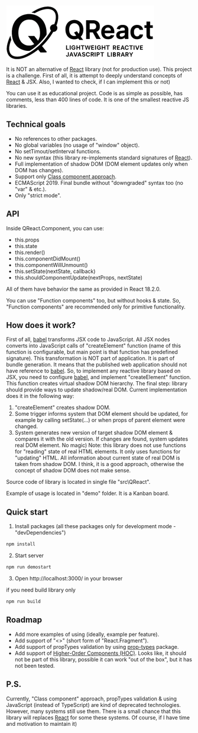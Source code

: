 ![QReact – lightweight reactive JavaScript library](https://github.com/Alexander-Protasenya/QReact/blob/main/logo.png)

It is NOT an alternative of [React](https://react.dev/) library (not for production use). This project is a challenge. First of all, it is attempt to deeply understand concepts of [React](https://react.dev/) & JSX. Also, I wanted to check, if I can implement this or not)

You can use it as educational project. Code is as simple as possible, has comments, less than 400 lines of code. It is one of the smallest reactive JS libraries.

## Technical goals
* No references to other packages.
* No global variables (no usage of "window" object).
* No setTimout/setInterval functions.
* No new syntax (this library re-implements standard signatures of [React](https://react.dev/)).
* Full implementation of shadow DOM (DOM element updates only when DOM has changes).
* Support only [Class component approach](https://react.dev/reference/react/component).
* ECMAScript 2019. Final bundle without "downgraded" syntax too (no "var" & etc.).
* Only "strict mode".

## API
Inside QReact.Component, you can use:

* this.props
* this.state
* this.render()
* this.componentDidMount()
* this.componentWillUnmount()
* this.setState(nextState, callback)
* this.shouldComponentUpdate(nextProps, nextState)

All of them have behavior the same as provided in React 18.2.0.

You can use "Function components" too, but without hooks & state. So, "Function components" are recommended only for primitive functionality.

## How does it work?
First of all, [babel](https://babeljs.io/docs/babel-plugin-transform-react-jsx) transforms JSX code to JavaScript. All JSX nodes converts into JavaScript calls of "createElement" function (name of this function is configurable, but main point is that function has predefined signature).
This transformation is NOT part of application. It is part of bundle generation. It means that the published web application should not have reference to [babel](https://babeljs.io/docs/babel-plugin-transform-react-jsx).
So, to implement any reactive library based on JSX, you need to configure [babel](https://babeljs.io/docs/babel-plugin-transform-react-jsx), and implement "createElement" function. This function creates virtual shadow DOM hierarchy.
The final step: library should provide ways to update shadow/real DOM.
Current implementation does it in the following way:
1)	"createElement" creates shadow DOM.
2)	Some trigger informs system that DOM element should be updated, for example by calling setState(...) or when props of parent element were changed.
3)	System generates new version of target shadow DOM element & compares it with the old version. If changes are found, system updates real DOM element.
No magic)
Note: this library does not use functions for "reading" state of real HTML elements. It only uses functions for "updating" HTML. All information about current state of real DOM is taken from shadow DOM. I think, it is a good approach, otherwise the concept of shadow DOM does not make sense.

Source code of library is located in single file "src\QReact".

Example of usage is located in "demo" folder. It is a Kanban board.

## Quick start
1. Install packages (all these packages only for development mode - "devDependencies")

```sh
npm install
```

2. Start server

```sh
npm run demostart
```

3. Open http://localhost:3000/ in your browser

if you need build library only

```sh
npm run build
```

## Roadmap
* Add more examples of using (ideally, example per feature).
* Add support of "<>" (short form of "React.Fragment").
* Add support of propTypes validation by using [prop-types](https://www.npmjs.com/package/prop-types) package.
* Add support of [Higher-Order Components (HOC)](https://legacy.reactjs.org/docs/higher-order-components.html). Looks like, it should not be part of this library, possible it can work "out of the box", but it has not been tested.

## P.S.
Currently, "Class component" approach, propTypes validation & using JavaScript (instead of TypeScript) are kind of deprecated technologies. However, many systems still use them. There is a small chance that this library will replaces [React](https://react.dev/) for some these systems. Of course, if I have time and motivation to maintain it)
